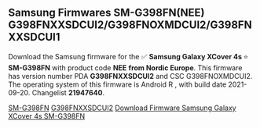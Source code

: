 <h2>Samsung Firmwares SM-G398FN(NEE) G398FNXXSDCUI2/G398FNOXMDCUI2/G398FNXXSDCUI1</h2>
Download the Samsung firmware for the ✅ <strong>Samsung Galaxy XCover 4s </strong> ⭐ <strong>SM-G398FN</strong> with product code <strong>NEE</strong> <strong> from Nordic Europe</strong>. This firmware has version number PDA <strong>G398FNXXSDCUI2</strong> and CSC G398FNOXMDCUI2. The operating system of this firmware is Android R , with build date 2021-09-20. Changelist <strong>21947640</strong>.


[SM-G398FN](https://samfirm.shop/samsung/model/SM-G398FN)
[G398FNXXSDCUI2](https://samfirm.shop/samsung/pda/G398FNXXSDCUI2)
[Download Firmware Samsung Galaxy XCover 4s SM-G398FN](https://samfirm.shop/samsung/firmware/457671)
